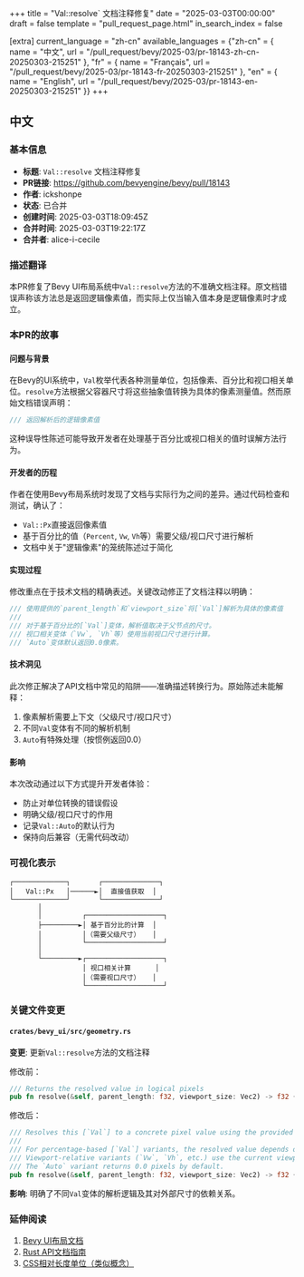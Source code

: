 +++
title = "Val::resolve` 文档注释修复"
date = "2025-03-03T00:00:00"
draft = false
template = "pull_request_page.html"
in_search_index = false

[extra]
current_language = "zh-cn"
available_languages = {"zh-cn" = { name = "中文", url = "/pull_request/bevy/2025-03/pr-18143-zh-cn-20250303-215251" }, "fr" = { name = "Français", url = "/pull_request/bevy/2025-03/pr-18143-fr-20250303-215251" }, "en" = { name = "English", url = "/pull_request/bevy/2025-03/pr-18143-en-20250303-215251" }}
+++








## 中文

### 基本信息
- **标题**: `Val::resolve` 文档注释修复
- **PR链接**: https://github.com/bevyengine/bevy/pull/18143
- **作者**: ickshonpe
- **状态**: 已合并
- **创建时间**: 2025-03-03T18:09:45Z
- **合并时间**: 2025-03-03T19:22:17Z
- **合并者**: alice-i-cecile

### 描述翻译
本PR修复了Bevy UI布局系统中`Val::resolve`方法的不准确文档注释。原文档错误声称该方法总是返回逻辑像素值，而实际上仅当输入值本身是逻辑像素时才成立。

### 本PR的故事

#### 问题与背景
在Bevy的UI系统中，`Val`枚举代表各种测量单位，包括像素、百分比和视口相关单位。`resolve`方法根据父容器尺寸将这些抽象值转换为具体的像素测量值。然而原始文档错误声明：
```rust
/// 返回解析后的逻辑像素值
```
这种误导性陈述可能导致开发者在处理基于百分比或视口相关的值时误解方法行为。

#### 开发者的历程
作者在使用Bevy布局系统时发现了文档与实际行为之间的差异。通过代码检查和测试，确认了：
- `Val::Px`直接返回像素值
- 基于百分比的值（`Percent`, `Vw`, `Vh`等）需要父级/视口尺寸进行解析
- 文档中关于"逻辑像素"的笼统陈述过于简化

#### 实现过程
修改重点在于技术文档的精确表述。关键改动修正了文档注释以明确：
```rust
/// 使用提供的`parent_length`和`viewport_size`将[`Val`]解析为具体的像素值
/// 
/// 对于基于百分比的[`Val`]变体，解析值取决于父节点的尺寸。
/// 视口相关变体（`Vw`, `Vh`等）使用当前视口尺寸进行计算。
/// `Auto`变体默认返回0.0像素。
```

#### 技术洞见
此次修正解决了API文档中常见的陷阱——准确描述转换行为。原始陈述未能解释：
1. 像素解析需要上下文（父级尺寸/视口尺寸）
2. 不同`Val`变体有不同的解析机制
3. `Auto`有特殊处理（按惯例返回0.0）

#### 影响
本次改动通过以下方式提升开发者体验：
- 防止对单位转换的错误假设
- 明确父级/视口尺寸的作用
- 记录`Val::Auto`的默认行为
- 保持向后兼容（无需代码改动）

### 可视化表示

```
┌─────────────┐       ┌──────────────┐
│   Val::Px   │──────►│  直接值获取  │
└─────────────┘       └──────────────┘
       │
       │          ┌───────────────────┐
       ├─────────►│ 基于百分比的计算  │
       │          │（需要父级尺寸）   │
       │          └───────────────────┘
       │
       └─────────►┌───────────────────┐
                  │ 视口相关计算      │
                  │（需要视口尺寸）   │
                  └───────────────────┘
```

### 关键文件变更

#### `crates/bevy_ui/src/geometry.rs`
**变更**: 更新`Val::resolve`方法的文档注释

修改前：
```rust
/// Returns the resolved value in logical pixels
pub fn resolve(&self, parent_length: f32, viewport_size: Vec2) -> f32 {
```

修改后：
```rust
/// Resolves this [`Val`] to a concrete pixel value using the provided `parent_length` and `viewport_size`.
/// 
/// For percentage-based [`Val`] variants, the resolved value depends on the parent node's dimensions.
/// Viewport-relative variants (`Vw`, `Vh`, etc.) use the current viewport size for calculation.
/// The `Auto` variant returns 0.0 pixels by default.
pub fn resolve(&self, parent_length: f32, viewport_size: Vec2) -> f32 {
```

**影响**: 明确了不同`Val`变体的解析逻辑及其对外部尺寸的依赖关系。

### 延伸阅读
1. [Bevy UI布局文档](https://bevyengine.org/learn/book/features/ui/)
2. [Rust API文档指南](https://rust-lang.github.io/api-guidelines/documentation.html)
3. [CSS相对长度单位（类似概念）](https://developer.mozilla.org/zh-CN/docs/Learn/CSS/Building_blocks/Values_and_units)
